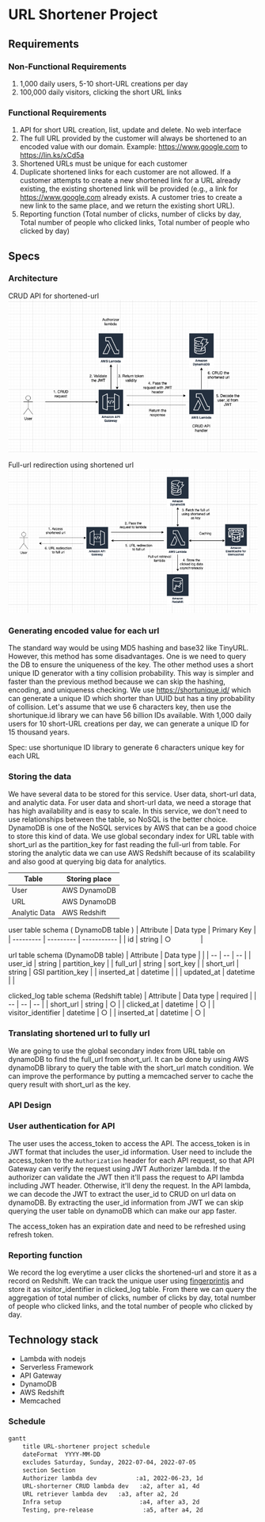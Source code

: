 # URL Shortener Project

## Requirements

### Non-Functional Requirements

1. 1,000 daily users, 5-10 short-URL creations per day
2. 100,000 daily visitors, clicking the short URL links

### Functional Requirements

1. API for short URL creation, list, update and delete. No web interface
2. The full URL provided by the customer will always be shortened to an encoded value with our domain. Example: https://www.google.com to https://lin.ks/xCd5a
3. Shortened URLs must be unique for each customer
4. Duplicate shortened links for each customer are not allowed.
   If a customer attempts to create a new shortened link for a URL already existing,
   the existing shortened link will be provided (e.g., a link for https://www.google.com already exists.
   A customer tries to create a new link to the same place, and we return the existing short URL).
5. Reporting function (Total number of clicks, number of clicks by day, Total number of people who clicked links, Total number of people who clicked by day)

## Specs

### Architecture
CRUD API for shortened-url
![CRUD-short-url](./images/CRUD-short-url.png)

Full-url redirection using shortened url
![full-url-redirection](./images/full-url-redirection.png)

### Generating encoded value for each url
The standard way would be using MD5 hashing and base32 like TinyURL.
However, this method has some disadvantages. One is we need to query the DB  to ensure the uniqueness of the key.
The other method uses a short unique ID generator with a tiny collision probability.
This way is simpler and faster than the previous method because we can skip the hashing, encoding, and uniqueness checking.
We use https://shortunique.id/ which can generate a unique ID which shorter than UUID but has a tiny probability of collision.
Let's assume that we use 6 characters key, then use the shortunique.id library we can have 56 billion IDs available.
With 1,000 daily users for 10 short-URL creations per day, we can generate a unique ID for 15 thousand years.

Spec: use shortunique ID library to generate 6 characters unique key for each URL

### Storing the data
We have several data to be stored for this service.
User data, short-url data, and analytic data.
For user data and short-url data, we need a storage that has high availability and is easy to scale.
In this service, we don't need to use relationships between the table, so NoSQL is the better choice.
DynamoDB is one of the NoSQL services by AWS that can be a good choice to store this kind of data.
We use global secondary index for URL table with short_url as the partition_key for fast reading the full-url from table.
For storing the analytic data we can use AWS Redshift because of its scalability and also good at querying big data for analytics.

| Table         | Storing place |
| ------------- | ------------- |
| User          | AWS DynamoDB   |
| URL           | AWS DynamoDB  |
| Analytic Data | AWS Redshift  |

user table schema ( DynamoDB table )
| Attribute | Data type | Primary Key |
| --------- | --------- | ----------- |
| id   | string    | ○　　　　   |

url table schema (DynamoDB table)
| Attribute   | Data type |                   |
| --          | --        | --                |
| user_id     | string    | partition_key     |
| full_url    | string    | sort_key          |
| short_url   | string    | GSI partition_key |
| inserted_at | datetime  |                   |
| updated_at  | datetime  |                   |


clicked_log table schema (Redshift table)
| Attribute          | Data type | required |
| --                 | --        | --       |
| short_url          | string    | ○        |
| clicked_at         | datetime  | ○        |
| visitor_identifier | datetime  | ○        |
| inserted_at        | datetime  | ○        |


### Translating shortened url to fully url
We are going to use the global secondary index from URL table on dynamoDB to find the full_url from short_url.
It can be done by using AWS dynamoDB library to query the table with the short_url match condition.
We can improve the performance by putting a memcached server to cache the query result with short_url as the key.

### API Design

### User authentication for API
The user uses the access_token to access the API.
The access_token is in JWT format that includes the user_id information.
User need to include the access_token to the `Authorization` header for each API request,
so that API Gateway can verify the request using JWT Authorizer lambda.
If the authorizer can validate the JWT then it'll pass the request to API lambda including JWT header. Otherwise, it'll deny the request.
In the API lambda, we can decode the JWT to extract the user_id to CRUD on url data on dynamoDB.
By extracting the user_id information from JWT we can skip querying the user table on dynamoDB which can make our app faster.

The access_token has an expiration date and need to be refreshed using refresh token.

### Reporting function
We record the log everytime a user clicks the shortened-url and store it as a record on Redshift.
We can track the unique user using [fingerprintjs](https://github.com/fingerprintjs/fingerprintjs) and store it as  visitor_identifier in clicked_log table.
From there we can query the aggregation of total number of clicks, number of clicks by day, total number of people who clicked links, and the total number of people who clicked by day.

## Technology stack
- Lambda with nodejs
- Serverless Framework
- API Gateway
- DynamoDB
- AWS Redshift
- Memcached

### Schedule
```
gantt
    title URL-shortener project schedule
    dateFormat  YYYY-MM-DD
    excludes Saturday, Sunday, 2022-07-04, 2022-07-05
    section Section
    Authorizer lambda dev           :a1, 2022-06-23, 1d
    URL-shorterner CRUD lambda dev   :a2, after a1, 4d
    URL retriever lambda dev   :a3, after a2, 2d
    Infra setup                      :a4, after a3, 2d
    Testing, pre-release              :a5, after a4, 2d
```
